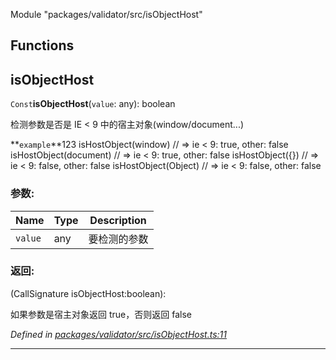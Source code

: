 Module &quot;packages/validator/src/isObjectHost&quot;

## Functions

## isObjectHost

`Const`**isObjectHost**(`value`: any): boolean

检测参数是否是 IE < 9 中的宿主对象(window/document...)

**`example`**123 
 isHostObject(window) // => ie < 9: true, other: false
 isHostObject(document) // => ie < 9: true, other: false
 isHostObject({}) // => ie < 9: false, other: false
 isHostObject(Object) // => ie < 9: false, other: false

### 参数:

Name | Type | Description |
------ | ------ | ------ |
`value` | any | 要检测的参数 |

### 返回:

(CallSignature isObjectHost:boolean): 

如果参数是宿主对象返回 true，否则返回 false

*Defined in [packages/validator/src/isObjectHost.ts:11](https://github.com/extend-js/extend/blob/d92be1e/packages/validator/src/isObjectHost.ts#L11)*

___
